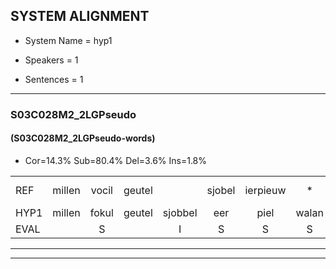 
## SYSTEM ALIGNMENT

- System Name = hyp1

- Speakers = 1

- Sentences = 1

---

### S03C028M2_2LGPseudo

#### (S03C028M2_2LGPseudo-words)

- Cor=14.3%	Sub=80.4%	Del=3.6%	Ins=1.8%

|  |  |  |  |  |  |  |  |  |  |  |  |  |  |  |  |  |  |  |  |  |  |  |  |  |  |  |  |  |  |  |  |  |  |  |  |  |  |  |  |  |  |  |  |  |  |  |  |  |  |  |  |  |  |  |  |  |
|:--- |:---:|:---:|:---:|:---:|:---:|:---:|:---:|:---:|:---:|:---:|:---:|:---:|:---:|:---:|:---:|:---:|:---:|:---:|:---:|:---:|:---:|:---:|:---:|:---:|:---:|:---:|:---:|:---:|:---:|:---:|:---:|:---:|:---:|:---:|:---:|:---:|:---:|:---:|:---:|:---:|:---:|:---:|:---:|:---:|:---:|:---:|:---:|:---:|:---:|:---:|:---:|:---:|:---:|:---:|:---:|:---:|
| REF | millen | vocil | geutel |  | sjobel | ierpieuw | * | * | walaan | erke | haweel | saarweng | * | gevicht | gevicht | eemde | bepoud | orstalk | veten | gefouw | * | *(gevouw) | vurpaand | nizung | * | fiewon | * | * | * | kneurem | vawaai | vawaai | strellen*(strelen) | zwieten | foetbans | oonste | muider | grijnken | schielstaug | * | * | prilsood | * | vloender | milste | veurder | kloeien | ulen | orponk | schodig | ijpo | menuur | * | spreikje | hiffreeuw | wooien |
| HYP1 | millen | fokul | geutel | sjobbel | eer | piel | walan | walan | walan | erke | haweel | sarwe | wing | gevi | geviecht | inde | depat | ors | talk | feten | gefoud | geval | vuurpaand | nu | uen | fee | e | wonfon | bon | kneuren | hawai | vawai | stelen | sweten | foetbans |  | onste | medder | grenken | hilstalste | prils | bol | ot | slounder | milster | slurder | kloeien | illen | orbonk | shoding | eppel | menuur |  | spreispreikje | hifrew | wooien |
| EVAL |  | S |  | I | S | S | S | S | S |  |  | S | S | S | S | S | S | S | S | S | S | S | S | S | S | S | S | S | S | S | S | S | S | S |  | D | S | S | S | S | S | S | S | S | S | S |  | S | S | S | S |  | D | S | S |  |
---

---
